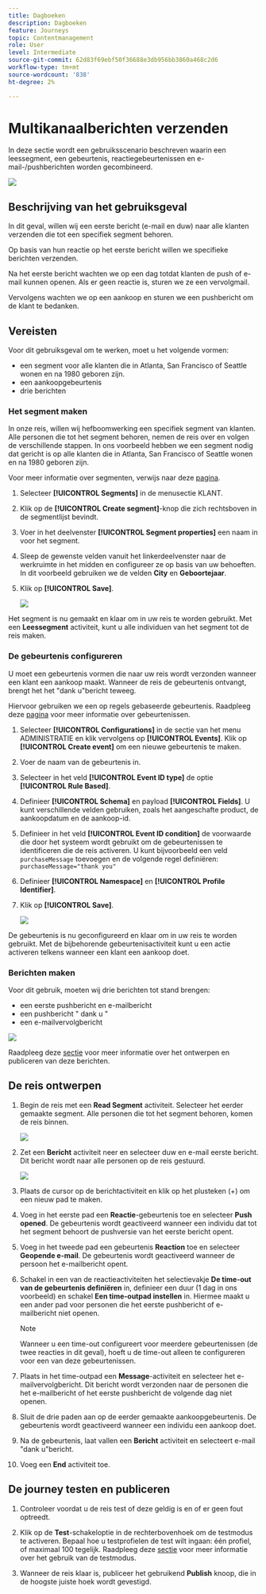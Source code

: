 ```yaml
---
title: Dagboeken
description: Dagboeken
feature: Journeys
topic: Contentmanagement
role: User
level: Intermediate
source-git-commit: 62d83f69ebf50f36688e3db956bb3860a468c2d6
workflow-type: tm+mt
source-wordcount: '838'
ht-degree: 2%

---
```


# Multikanaalberichten verzenden

In deze sectie wordt een gebruiksscenario beschreven waarin een leessegment, een gebeurtenis, reactiegebeurtenissen en e-mail-/pushberichten worden gecombineerd.

![](../assets/jo-uc1.png)

## Beschrijving van het gebruiksgeval

In dit geval, willen wij een eerste bericht (e-mail en duw) naar alle klanten verzenden die tot een specifiek segment behoren.

Op basis van hun reactie op het eerste bericht willen we specifieke berichten verzenden.

Na het eerste bericht wachten we op een dag totdat klanten de push of e-mail kunnen openen. Als er geen reactie is, sturen we ze een vervolgmail.

Vervolgens wachten we op een aankoop en sturen we een pushbericht om de klant te bedanken.

## Vereisten

Voor dit gebruiksgeval om te werken, moet u het volgende vormen:

* een segment voor alle klanten die in Atlanta, San Francisco of Seattle wonen en na 1980 geboren zijn.
* een aankoopgebeurtenis
* drie berichten

### Het segment maken

In onze reis, willen wij hefboomwerking een specifiek segment van klanten. Alle personen die tot het segment behoren, nemen de reis over en volgen de verschillende stappen. In ons voorbeeld hebben we een segment nodig dat gericht is op alle klanten die in Atlanta, San Francisco of Seattle wonen en na 1980 geboren zijn.

Voor meer informatie over segmenten, verwijs naar deze [pagina](../segment/about-segments.md).

1. Selecteer **[!UICONTROL Segments]** in de menusectie KLANT.

1. Klik op de **[!UICONTROL Create segment]**-knop die zich rechtsboven in de segmentlijst bevindt.

1. Voer in het deelvenster **[!UICONTROL Segment properties]** een naam in voor het segment.

1. Sleep de gewenste velden vanuit het linkerdeelvenster naar de werkruimte in het midden en configureer ze op basis van uw behoeften. In dit voorbeeld gebruiken we de velden **City** en **Geboortejaar**.

1. Klik op **[!UICONTROL Save]**.

   ![](../assets/add-attributes.png)

Het segment is nu gemaakt en klaar om in uw reis te worden gebruikt. Met een **Leessegment** activiteit, kunt u alle individuen van het segment tot de reis maken.

### De gebeurtenis configureren

U moet een gebeurtenis vormen die naar uw reis wordt verzonden wanneer een klant een aankoop maakt. Wanneer de reis de gebeurtenis ontvangt, brengt het het &quot;dank u&quot;bericht teweeg.

Hiervoor gebruiken we een op regels gebaseerde gebeurtenis. Raadpleeg deze [pagina](../event/about-events.md) voor meer informatie over gebeurtenissen.

1. Selecteer **[!UICONTROL Configurations]** in de sectie van het menu ADMINISTRATIE en klik vervolgens op **[!UICONTROL Events]**. Klik op **[!UICONTROL Create event]** om een nieuwe gebeurtenis te maken.

1. Voer de naam van de gebeurtenis in.

1. Selecteer in het veld **[!UICONTROL Event ID type]** de optie **[!UICONTROL Rule Based]**.

1. Definieer **[!UICONTROL Schema]** en payload **[!UICONTROL Fields]**. U kunt verschillende velden gebruiken, zoals het aangeschafte product, de aankoopdatum en de aankoop-id.

1. Definieer in het veld **[!UICONTROL Event ID condition]** de voorwaarde die door het systeem wordt gebruikt om de gebeurtenissen te identificeren die de reis activeren. U kunt bijvoorbeeld een veld `purchaseMessage` toevoegen en de volgende regel definiëren: `purchaseMessage="thank you"`

1. Definieer **[!UICONTROL Namespace]** en **[!UICONTROL Profile Identifier]**.

1. Klik op **[!UICONTROL Save]**.

   ![](../assets/jo-uc2.png)

De gebeurtenis is nu geconfigureerd en klaar om in uw reis te worden gebruikt. Met de bijbehorende gebeurtenisactiviteit kunt u een actie activeren telkens wanneer een klant een aankoop doet.

### Berichten maken

Voor dit gebruik, moeten wij drie berichten tot stand brengen:

* een eerste pushbericht en e-mailbericht
* een pushbericht &quot; dank u &quot;
* een e-mailvervolgbericht

![](../assets/jo-uc3.png)

Raadpleeg deze [sectie](../segment/about-segments.md) voor meer informatie over het ontwerpen en publiceren van deze berichten.

## De reis ontwerpen

1. Begin de reis met een **Read Segment** activiteit. Selecteer het eerder gemaakte segment. Alle personen die tot het segment behoren, komen de reis binnen.

   ![](../assets/jo-uc4.png)

1. Zet een **Bericht** activiteit neer en selecteer duw en e-mail eerste bericht. Dit bericht wordt naar alle personen op de reis gestuurd.

   ![](../assets/jo-uc5.png)

1. Plaats de cursor op de berichtactiviteit en klik op het plusteken (+) om een nieuw pad te maken.

1. Voeg in het eerste pad een **Reactie**-gebeurtenis toe en selecteer **Push opened**. De gebeurtenis wordt geactiveerd wanneer een individu dat tot het segment behoort de pushversie van het eerste bericht opent.

1. Voeg in het tweede pad een gebeurtenis **Reaction** toe en selecteer **Geopende e-mail**. De gebeurtenis wordt geactiveerd wanneer de persoon het e-mailbericht opent.

1. Schakel in een van de reactieactiviteiten het selectievakje **De time-out van de gebeurtenis definiëren** in, definieer een duur (1 dag in ons voorbeeld) en schakel **Een time-outpad instellen** in. Hiermee maakt u een ander pad voor personen die het eerste pushbericht of e-mailbericht niet openen.

   >[!NOTE]
   >
   >Wanneer u een time-out configureert voor meerdere gebeurtenissen (de twee reacties in dit geval), hoeft u de time-out alleen te configureren voor een van deze gebeurtenissen.

1. Plaats in het time-outpad een **Message**-activiteit en selecteer het e-mailvervolgbericht. Dit bericht wordt verzonden naar de personen die het e-mailbericht of het eerste pushbericht de volgende dag niet openen.

1. Sluit de drie paden aan op de eerder gemaakte aankoopgebeurtenis. De gebeurtenis wordt geactiveerd wanneer een individu een aankoop doet.

1. Na de gebeurtenis, laat vallen een **Bericht** activiteit en selecteert e-mail &quot;dank u&quot;bericht.

1. Voeg een **End** activiteit toe.

## De journey testen en publiceren

1. Controleer voordat u de reis test of deze geldig is en of er geen fout optreedt.

1. Klik op de **Test**-schakeloptie in de rechterbovenhoek om de testmodus te activeren. Bepaal hoe u testprofielen de test wilt ingaan: één profiel, of maximaal 100 tegelijk. Raadpleeg deze [sectie](testing-the-journey.md) voor meer informatie over het gebruik van de testmodus.

1. Wanneer de reis klaar is, publiceer het gebruikend **Publish** knoop, die in de hoogste juiste hoek wordt gevestigd.
